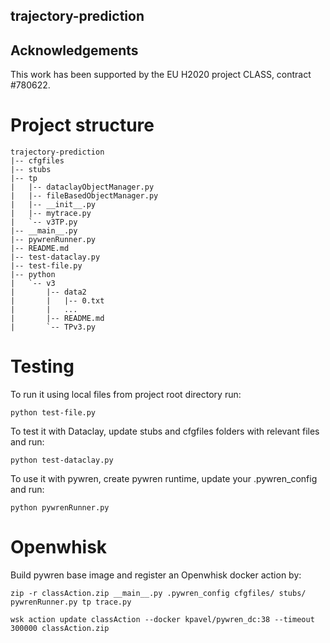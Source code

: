 ## trajectory-prediction

## Acknowledgements

This work has been supported by the EU H2020 project CLASS, contract #780622.


# Project structure

```
trajectory-prediction
|-- cfgfiles
|-- stubs
|-- tp
|   |-- dataclayObjectManager.py
|   |-- fileBasedObjectManager.py
|   |-- __init__.py
|   |-- mytrace.py
|   `-- v3TP.py
|-- __main__.py
|-- pywrenRunner.py
|-- README.md
|-- test-dataclay.py
|-- test-file.py
|-- python
|   `-- v3
|       |-- data2
|       |   |-- 0.txt
|       |   ...
|       |-- README.md
|       `-- TPv3.py
```

# Testing

To run it using local files from project root directory run:
```
python test-file.py
```

To test it with Dataclay, update stubs and cfgfiles folders with relevant files and run:
```
python test-dataclay.py
``` 

To use it with pywren, create pywren runtime, update your .pywren_config and run:
```
python pywrenRunner.py
``` 


# Openwhisk

Build pywren base image and register an Openwhisk docker action by:
```
zip -r classAction.zip __main__.py .pywren_config cfgfiles/ stubs/ pywrenRunner.py tp trace.py

wsk action update classAction --docker kpavel/pywren_dc:38 --timeout 300000 classAction.zip
```
